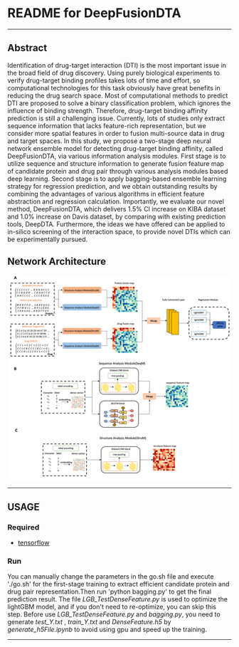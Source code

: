 # README for DeepFusionDTA 
----
## Abstract

Identification of drug-target interaction (DTI) is the most important issue in the broad field of drug discovery. Using purely biological experiments to verify drug-target binding profiles takes lots of time and effort, so computational technologies for this task obviously have great benefits in reducing the drug search space. Most of computational methods to predict DTI are proposed to solve a binary classification problem, which ignores the influence of binding strength. Therefore, drug-target binding affinity prediction is still a challenging issue. Currently, lots of studies only extract sequence information that lacks feature-rich representation, but we consider more spatial features in order to fusion multi-source data in drug and target spaces. In this study, we propose a two-stage deep neural network ensemble model for detecting drug-target binding affinity, called DeepFusionDTA, via various information analysis modules. First stage is to utilize sequence and structure information to generate fusion feature map of candidate protein and
drug pair through various analysis modules based deep learning. Second stage is to apply bagging-based ensemble learning strategy for regression prediction, and we obtain outstanding results by combining the advantages of various algorithms in efficient feature abstraction and regression calculation. Importantly, we evaluate our novel method, DeepFusionDTA, which delivers 1.5% CI increase on KIBA dataset and 1.0% increase on Davis dataset, by comparing with existing prediction tools, DeepDTA. Furthermore, the ideas we have offered can be applied to in-silico screening of the interaction space, to provide novel DTIs which can be experimentally pursued.

## Network Architecture

![DeepFusionDTA Network Architecture](architecture/network.png)

----
## USAGE
### Required
- [tensorflow](1.15)
### Run

You can manually change the parameters in the go.sh file and execute './go.sh' for the first-stage training to extract efficient candidate protein and drug pair representation.Then run 'python bagging.py' to get the final prediction result.
The file *LGB_TestDenseFeature.py* is used to optimize the lightGBM model, and if you don't need to re-optimize, you can skip this step. Before use *LGB_TestDenseFeature.py* and *bagging.py*, you need to generate *test_Y.txt* , *train_Y.txt* and *DenseFeature.h5* by *generate_h5File.ipynb* to avoid using gpu and speed up the training.

----

